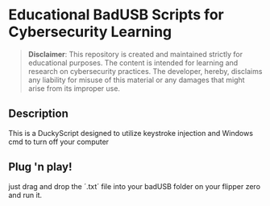 # Educational BadUSB Scripts for Cybersecurity Learning

> **Disclaimer**: This repository is created and maintained strictly for educational purposes. The content is intended for learning and research on cybersecurity practices. The developer, hereby, disclaims any liability for misuse of this material or any damages that might arise from its improper use.


## Description
This is a DuckyScript designed to utilize keystroke injection and Windows cmd to turn off your computer

## Plug 'n play!
just drag and drop the ´.txt´ file into your badUSB folder on your flipper zero and run it. 
